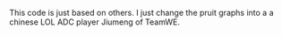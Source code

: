 This code is just based on others. I just change the pruit graphs into a
a chinese LOL ADC player Jiumeng of TeamWE.

